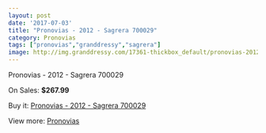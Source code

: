 ```yaml
---
layout: post
date: '2017-07-03'
title: "Pronovias - 2012 - Sagrera 700029"
category: Pronovias
tags: ["pronovias","granddressy","sagrera"]
image: http://img.granddressy.com/17361-thickbox_default/pronovias-2012-sagrera-700029.jpg
---
```

Pronovias - 2012 - Sagrera 700029

On Sales: **$267.99**
<a href="https://www.granddressy.com/en/pronovias/16363-pronovias-2012-sagrera-700029.html"><amp-img layout="responsive" width="600" height="600" src="//img.granddressy.com/17361-thickbox_default/pronovias-2012-sagrera-700029.jpg" alt="Pronovias - 2012 - Sagrera 700029 0" /></a>

Buy it: [Pronovias - 2012 - Sagrera 700029](https://www.granddressy.com/en/pronovias/16363-pronovias-2012-sagrera-700029.html "Pronovias - 2012 - Sagrera 700029")

View more: [Pronovias](https://www.granddressy.com/en/63-pronovias "Pronovias")